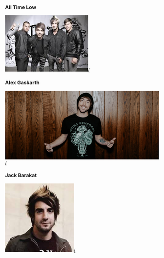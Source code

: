 ### All Time Low
[<img src="download (7).jpeg" alt="hi" class="inline">/](AllTimeLow.md)
### Alex Gaskarth
[<img src="alltimelow1.jpg" alt="hi" class="inline">/](AllTimeLow.md)
### Jack Barakat
[<img src="download (11).jpeg" alt="hi" class="inline">/](AllTimeLow.md)
